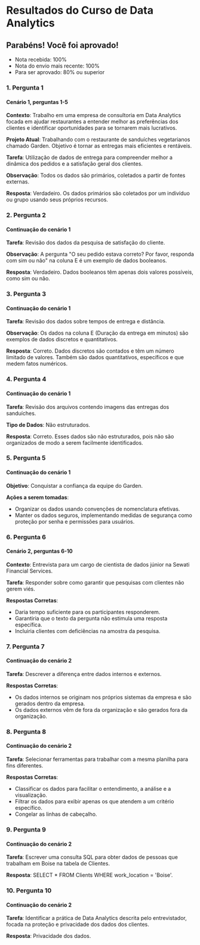 # Resultados do Curso de Data Analytics

## Parabéns! Você foi aprovado!

- Nota recebida: 100%
- Nota do envio mais recente: 100%
- Para ser aprovado: 80% ou superior

### 1. Pergunta 1
#### Cenário 1, perguntas 1-5

**Contexto**: Trabalho em uma empresa de consultoria em Data Analytics focada em ajudar restaurantes a entender melhor as preferências dos clientes e identificar oportunidades para se tornarem mais lucrativos.

**Projeto Atual**: Trabalhando com o restaurante de sanduíches vegetarianos chamado Garden. Objetivo é tornar as entregas mais eficientes e rentáveis.

**Tarefa**: Utilização de dados de entrega para compreender melhor a dinâmica dos pedidos e a satisfação geral dos clientes.

**Observação**: Todos os dados são primários, coletados a partir de fontes externas.

**Resposta**: Verdadeiro. Os dados primários são coletados por um indivíduo ou grupo usando seus próprios recursos.

### 2. Pergunta 2
#### Continuação do cenário 1

**Tarefa**: Revisão dos dados da pesquisa de satisfação do cliente.

**Observação**: A pergunta "O seu pedido estava correto? Por favor, responda com sim ou não" na coluna E é um exemplo de dados booleanos.

**Resposta**: Verdadeiro. Dados booleanos têm apenas dois valores possíveis, como sim ou não.

### 3. Pergunta 3
#### Continuação do cenário 1

**Tarefa**: Revisão dos dados sobre tempos de entrega e distância.

**Observação**: Os dados na coluna E (Duração da entrega em minutos) são exemplos de dados discretos e quantitativos.

**Resposta**: Correto. Dados discretos são contados e têm um número limitado de valores. Também são dados quantitativos, específicos e que medem fatos numéricos.

### 4. Pergunta 4
#### Continuação do cenário 1

**Tarefa**: Revisão dos arquivos contendo imagens das entregas dos sanduíches.

**Tipo de Dados**: Não estruturados.

**Resposta**: Correto. Esses dados são não estruturados, pois não são organizados de modo a serem facilmente identificados.

### 5. Pergunta 5
#### Continuação do cenário 1

**Objetivo**: Conquistar a confiança da equipe do Garden.

**Ações a serem tomadas**:
- Organizar os dados usando convenções de nomenclatura efetivas.
- Manter os dados seguros, implementando medidas de segurança como proteção por senha e permissões para usuários.

### 6. Pergunta 6
#### Cenário 2, perguntas 6-10

**Contexto**: Entrevista para um cargo de cientista de dados júnior na Sewati Financial Services.

**Tarefa**: Responder sobre como garantir que pesquisas com clientes não gerem viés.

**Respostas Corretas**:
- Daria tempo suficiente para os participantes responderem.
- Garantiria que o texto da pergunta não estimula uma resposta específica.
- Incluiria clientes com deficiências na amostra da pesquisa.

### 7. Pergunta 7
#### Continuação do cenário 2

**Tarefa**: Descrever a diferença entre dados internos e externos.

**Respostas Corretas**:
- Os dados internos se originam nos próprios sistemas da empresa e são gerados dentro da empresa.
- Os dados externos vêm de fora da organização e são gerados fora da organização.

### 8. Pergunta 8
#### Continuação do cenário 2

**Tarefa**: Selecionar ferramentas para trabalhar com a mesma planilha para fins diferentes.

**Respostas Corretas**:
- Classificar os dados para facilitar o entendimento, a análise e a visualização.
- Filtrar os dados para exibir apenas os que atendem a um critério específico.
- Congelar as linhas de cabeçalho.

### 9. Pergunta 9
#### Continuação do cenário 2

**Tarefa**: Escrever uma consulta SQL para obter dados de pessoas que trabalham em Boise na tabela de Clientes.

**Resposta**: SELECT * FROM Clients WHERE work_location = 'Boise'.

### 10. Pergunta 10
#### Continuação do cenário 2

**Tarefa**: Identificar a prática de Data Analytics descrita pelo entrevistador, focada na proteção e privacidade dos dados dos clientes.

**Resposta**: Privacidade dos dados.
